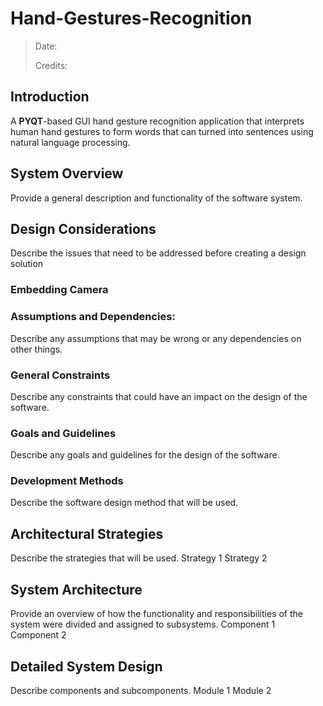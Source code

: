 # Hand-Gestures-Recognition

>Date:
>
>Credits:

## Introduction
A **PYQT**-based GUI hand gesture recognition application that interprets human hand gestures to form words that can turned into sentences using natural language processing.

## System Overview
Provide a general description and functionality of the software system.

## Design Considerations
Describe the issues that need to be addressed before creating a design solution
### Embedding Camera


### Assumptions and Dependencies:
Describe any assumptions that may be wrong or any dependencies on other things.

### General Constraints
Describe any constraints that could have an impact on the design of the software.

### Goals and Guidelines
Describe any goals and guidelines for the design of the software.

### Development Methods
Describe the software design method that will be used.

## Architectural Strategies
Describe the strategies that will be used.
Strategy 1
Strategy 2

## System Architecture
Provide an overview of how the functionality and responsibilities of the system were divided and assigned to subsystems.
Component 1
Component 2

## Detailed System Design
Describe components and subcomponents.
Module 1
Module 2

